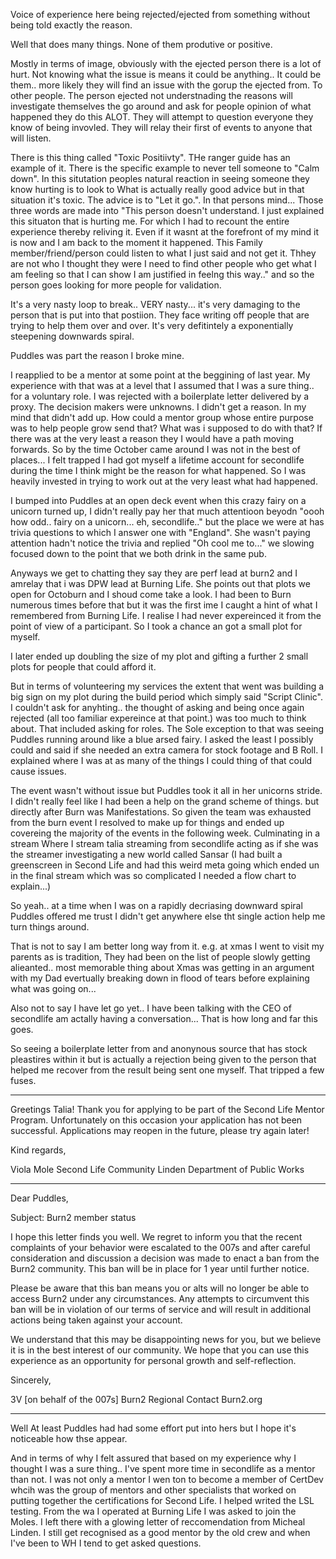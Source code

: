 Voice of experience here being rejected/ejected from something without being told exactly the reason. 

Well that does many things. None of them produtive or positive. 

Mostly in terms of image, obviously with the ejected person there is a lot of hurt. Not knowing what the issue is means it could be anything.. It could be them.. more likely they will find an issue with the gorup the ejected from. To other people. The person ejected not understnading the reasons will investigate themselves the go around and ask for people opinion of what happened they do this ALOT. They will attempt to question everyone they know of being invovled. They will relay their first of events to anyone that will listen. 

There is this thing called "Toxic Positiivty". THe ranger guide has an example of it. There is the specific example to never tell someone to "Calm down". In this situtation peoples natural reaction in seeing someone they know hurting is to look to What is actually really good advice but in that situation it's toxic. The advice is to "Let it go.". In that persons mind... Those three words are made into "This person doesn't understand. I just explained this situaton that is hurting me. For which I had to recount the entire experience thereby reliving it. Even if it wasnt at the forefront of my mind it is now and I am back to the moment it happened. This Family member/friend/person could listen to what I just said and not get it. Thhey are not who I thought they were I need to find other people who get what I am feeling so that I can show I am justified in feelng this way.." and so the person goes looking for more people for validation. 

It's a very nasty loop to break..  VERY nasty... it's very damaging to the person that is put into that postiion. They face writing off people that are trying to help them over and over. It's very defitintely a exponentially steepening downwards spiral.

Puddles was part the reason I broke mine. 

I reapplied to be a mentor at some point at the beggining of last year. My experience with that was at a level that I assumed that I was a sure thing.. for a voluntary role. I was rejected with a boilerplate letter delivered by a proxy. The decision makers were unknowns. I didn't get a reason. In my mind that didn't add up. How could a mentor group whose entire purpose was to help people grow send that? What was i supposed to do with that? If there was at the very least a reason they I would have a path moving forwards. So by the time October came around I was not in the best of places... I felt trapped I had got myself a lifetime account for secondlife during the time I think might be the reason for what happened. So I was heavily invested in trying to work out at the very least what had happened. 

I bumped into Puddles at an open deck event when this crazy fairy on a unicorn turned up, I didn't really pay her that much attentioon beyodn "oooh how odd.. fairy on a unicorn... eh, secondlife.." but the place we were at has trivia questions to  which I answer one with "England". She wasn't paying attention hadn't notice the trivia and replied "Oh cool me to..." we slowing focused down to the point that we both drink in the same pub. 

Anyways we get to chatting they say they are perf lead at burn2 and I amrelay that i was DPW lead at Burning Life. She points out that plots we open for Octoburn and I shoud come take a look. I had been to Burn numerous times before that but it was the first ime I caught a hint of what I remembered from Burning Life. I realise I had never expereinced it from the point of view of a participant. So I took a chance an got a small plot for myself.

I later ended up doubling the size of my plot and gifting a further 2 small plots for people that could afford it. 

But  in terms of volunteering my services the extent that went was building a big sign on my plot during the build period which simply said "Script Clinic". I couldn't ask for anyhting.. the thought of asking and being once again rejected (all too familiar expereince at that point.) was too much to think about. That included asking for roles. The Sole exception to that was seeing Puddles running around like a blue arsed fairy. I asked the least I possibly could and said if she needed an extra camera for stock footage and B Roll. I explained where I was at as many of the things I could thing of that could cause issues.

The event wasn't without issue but Puddles took it all in her unicorns stride. I didn't really feel like I had been a help on the grand scheme of things. but directly after Burn was Manifestations. So given the team was exhausted from the burn event I resolved to make up for things and ended up covereing the majority of the events in the following week. Culminating in a stream Where I stream talia streaming from secondlife acting as if she was the streamer investigating a new world called Sansar (I had built a greenscreen in Second Life and had this weird meta going which ended un in the final stream which was so complicated I needed a flow chart to explain...) 

So yeah.. at a time when I was on a rapidly decriasing downward spiral Puddles offered me trust I didn't get anywhere else tht single action help me  turn things around. 

That is not to say I am better long way from it. e.g. at xmas I went to visit my parents as is tradition, They had been on the list of people slowly getting alieanted.. most memorable thing about Xmas was getting in an argument with my Dad evertually breaking down in flood of tears before explaining what was going on...

Also not to say I have let go yet.. I have been talking with the CEO of secondlife am actally having a conversation... That is how long and far this goes.   

So seeing a boilerplate letter from and anonynous source that has stock pleastires within it but is actually a rejection being given to the person that helped me recover from the result being sent one myself. That tripped a few fuses. 

---

Greetings Talia!
Thank you for applying to be part of the Second Life Mentor Program.
Unfortunately on this occasion your application has not been successful. Applications may reopen in the future, please try again later!

Kind regards,

Viola Mole
Second Life Community
Linden Department of Public Works

---

Dear Puddles,

Subject: Burn2 member status

I hope this letter finds you well. We regret to inform you that the recent complaints of your behavior were escalated to the 007s and after careful consideration and discussion a decision was made to enact a ban from the Burn2 community. This ban will be in place for 1 year until further notice. 

Please be aware that this ban means you or alts will no longer be able to access Burn2 under any circumstances. Any attempts to circumvent this ban will be in violation of our terms of service and will result in additional actions being taken against your account.

We understand that this may be disappointing news for you, but we believe it is in the best interest of our community. We hope that you can use this experience as an opportunity for personal growth and self-reflection.

Sincerely,

3V [on behalf of the 007s]
Burn2 Regional Contact
Burn2.org

---
Well At least Puddles had had some effort put into hers but I hope it's noticeable how thse appear. 

And in terms of why I felt assured that based on my experience why I thought I was a sure thing.. I've spent more time in secondlife as a mentor than not. I was not only a mentor I wen ton to become a member of CertDev whcih was the group of mentors and other specialists that worked on putting together the certifications for Second Life. I helped writed the LSL testing. From the wa I operated at Burning Life I was asked to join the Moles. I left there with a glowing letter of reccomendation from Micheal Linden. I still get recognised as a good mentor by the old crew and when I've been to WH I tend to get asked questions.
